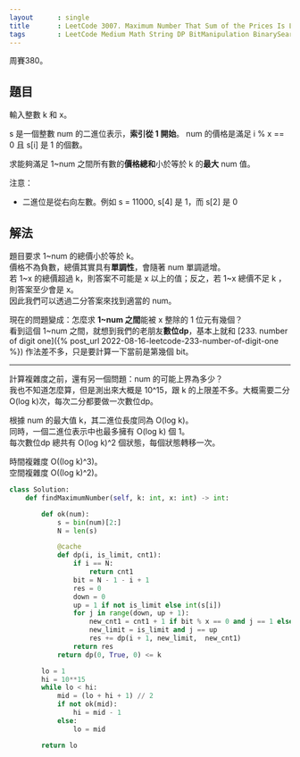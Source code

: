 ```yaml
---
layout      : single
title       : LeetCode 3007. Maximum Number That Sum of the Prices Is Less Than or Equal to K
tags        : LeetCode Medium Math String DP BitManipulation BinarySearch
---
```

周賽380。

## 題目

輸入整數 k 和 x。  

s 是一個整數 num 的二進位表示，**索引從 1 開始**。 num 的價格是滿足 i % x == 0 且 s[i] 是 1 的個數。  

求能夠滿足 1\~num 之間所有數的**價格總和**小於等於 k 的**最大** num 值。  

注意：  

- 二進位是從右向左數。例如 s = 11000, s[4] 是 1，而 s[2] 是 0  

## 解法

題目要求 1\~num 的總價小於等於 k。  
價格不為負數，總價其實具有**單調性**，會隨著 num 單調遞增。  
若 1\~x 的總價超過 k，則答案不可能是 x 以上的值；反之，若 1\~x 總價不足 k ，則答案至少會是 x。  
因此我們可以透過二分答案來找到適當的 num。  

現在的問題變成：怎麼求 **1\~num 之間**能被 x 整除的 1 位元有幾個？  
看到這個 1\~num 之間，就想到我們的老朋友**數位dp**，基本上就和 [233. number of digit one]({% post_url 2022-08-16-leetcode-233-number-of-digit-one %}) 作法差不多，只是要計算一下當前是第幾個 bit。  

---

計算複雜度之前，還有另一個問題：num 的可能上界為多少？  
我也不知道怎麼算，但是測出來大概是 10^15，跟 k 的上限差不多。大概需要二分 O(log k)次，每次二分都要做一次數位dp。  

根據 num 的最大值 k，其二進位長度同為 O(log k)。  
同時，一個二進位表示中也最多擁有 O(log k) 個 1。  
每次數位dp 總共有 O(log k)^2 個狀態，每個狀態轉移一次。  

時間複雜度 O((log k)^3)。  
空間複雜度 O((log k)^2)。  

```python
class Solution:
    def findMaximumNumber(self, k: int, x: int) -> int:

        def ok(num):
            s = bin(num)[2:]
            N = len(s)

            @cache
            def dp(i, is_limit, cnt1):
                if i == N:
                    return cnt1
                bit = N - 1 - i + 1
                res = 0
                down = 0
                up = 1 if not is_limit else int(s[i])
                for j in range(down, up + 1):
                    new_cnt1 = cnt1 + 1 if bit % x == 0 and j == 1 else cnt1
                    new_limit = is_limit and j == up
                    res += dp(i + 1, new_limit,  new_cnt1)
                return res
            return dp(0, True, 0) <= k

        lo = 1
        hi = 10**15
        while lo < hi:
            mid = (lo + hi + 1) // 2
            if not ok(mid):
                hi = mid - 1
            else:
                lo = mid

        return lo
```
